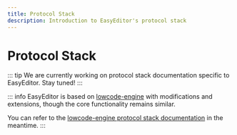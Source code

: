 ```yaml
---
title: Protocol Stack
description: Introduction to EasyEditor's protocol stack
---
```


# Protocol Stack

::: tip
We are currently working on protocol stack documentation specific to EasyEditor. Stay tuned!
:::

::: info
EasyEditor is based on [lowcode-engine](https://github.com/alibaba/lowcode-engine) with modifications and extensions, though the core functionality remains similar.

You can refer to the [lowcode-engine protocol stack documentation](https://lowcode-engine.cn/site/docs/guide/design/specs) in the meantime.
:::


